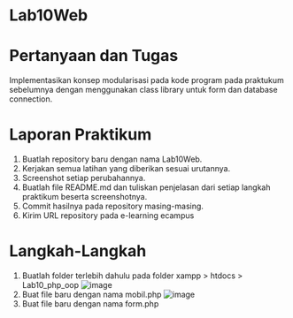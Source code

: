 # Lab10Web
# Pertanyaan dan Tugas
Implementasikan konsep modularisasi pada kode program pada praktukum sebelumnya
dengan menggunakan class library untuk form dan database connection.
# Laporan Praktikum
1. Buatlah repository baru dengan nama Lab10Web.
2. Kerjakan semua latihan yang diberikan sesuai urutannya.
3. Screenshot setiap perubahannya.
4. Buatlah file README.md dan tuliskan penjelasan dari setiap langkah praktikum beserta
screenshotnya.
5. Commit hasilnya pada repository masing-masing.
6. Kirim URL repository pada e-learning ecampus
# Langkah-Langkah
1. Buatlah folder terlebih dahulu pada folder xampp > htdocs > Lab10_php_oop 
![image](https://github.com/user-attachments/assets/162996e3-4701-4f42-9b01-511cc4750071)
2. Buat file baru dengan nama mobil.php
![image](https://github.com/user-attachments/assets/3e64e67b-d93e-4c80-b658-c2e71a5f9dbb)
3. Buat file baru dengan nama form.php

